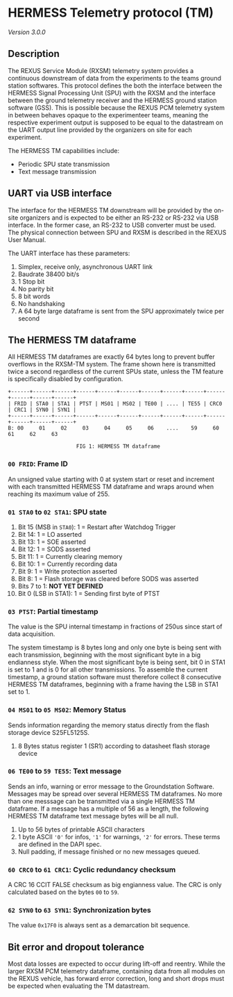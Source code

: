 # HERMESS Telemetry protocol (TM)
_Version 3.0.0_



## Description
The REXUS Service Module (RXSM) telemetry system provides a continuous downstream of data from the experiments to the
teams ground station softwares. This protocol defines the both the interface between the
HERMESS Signal Processing Unit (SPU) with the RXSM and the interface between the ground telemetry receiver and the
HERMESS ground station software (GSS). This is possible because the REXUS PCM telemetry system in between behaves
opaque to the experimenteer teams, meaning the respective experiment output is supposed to be equal to the
datastream on the UART output line provided by the organizers on site for each experiment.

The HERMESS TM capabilities include:

* Periodic SPU state transmission
* Text message transmission



## UART via USB interface
The interface for the HERMESS TM downstream will be provided by the on-site organizers and is expected to be either
an RS-232 or RS-232 via USB interface. In the former case, an RS-232 to USB converter must be used. The physical connection
between SPU and RXSM is described in the REXUS User Manual.

The UART interface has these parameters:

1. Simplex, receive only, asynchronous UART link
2. Baudrate 38400 bit/s
3. 1 Stop bit
4. No parity bit
5. 8 bit words
6. No handshaking
7. A 64 byte large dataframe is sent from the SPU approximately twice per second



## The HERMESS TM dataframe
All HERMESS TM dataframes are exactly 64 bytes long to prevent buffer overflows in the RXSM-TM system. The frame shown here
is transmitted twice a second regardless of the current SPUs state, unless the TM feature is specifically disabled by
configuration.

    +------+------+------+------+------+------+------+------+------+------+------+------+------+
    | FRID | STA0 | STA1 | PTST | MS01 | MS02 | TE00 | .... | TE55 | CRC0 | CRC1 | SYN0 | SYN1 |
    +------+------+------+------+------+------+------+------+------+------+------+------+------+
    B: 00     01     02     03     04     05     06    ....    59     60     61     62     63
    
                          FIG 1: HERMESS TM dataframe


### `00 FRID`: Frame ID
An unsigned value starting with 0 at system start or reset and increment with each transmitted HERMESS TM dataframe
and wraps around when reaching its maximum value of 255.


### `01 STA0` to `02 STA1`: SPU state
1. Bit 15 (MSB in `STA0`): 1 = Restart after Watchdog Trigger
2. Bit 14: 1 = LO asserted
3. Bit 13: 1 = SOE asserted
4. Bit 12: 1 = SODS asserted
5. Bit 11: 1 = Currently clearing memory
6. Bit 10: 1 = Currently recording data
7. Bit 9: 1 = Write protection asserted
8. Bit 8: 1 = Flash storage was cleared before SODS was asserted
9. Bits 7 to 1: **NOT YET DEFINED**
10. Bit 0 (LSB in STA1): 1 = Sending first byte of PTST


### `03 PTST`: Partial timestamp
The value is the SPU internal timestamp in fractions of 250us since start of data acquisition. 

The system timestamp is 8 bytes long and only one byte is being sent with each transmission, beginning with the
most significant byte in a big endianness style. When the most significant byte is being sent, bit 0 in STA1 is set
to 1 and is 0 for all other transmissions. To assemble the current timestamp, a ground station software must
therefore collect 8 consecutive HERMESS TM dataframes, beginning with a frame having the LSB in STA1 set to 1.


### `04 MS01` to `05 MS02`: Memory Status
Sends information regarding the memory status directly from the flash storage device S25FL5125S.
1. 8 Bytes status register 1 (SR1) according to datasheet flash storage device


### `06 TE00` to `59 TE55`: Text message
Sends an info, warning or error message to the Groundstation Software. Messages may be spread over several HERMESS TM
dataframes. No more than one messsage can be transmitted via a single HERMESS TM dataframe. If a message has a multiple
of 56 as a length, the following HERMESS TM dataframe text message bytes will be all null.
1. Up to 56 bytes of printable ASCII characters
2. 1 byte ASCII `'0'` for infos, `'1'` for warnings, `'2'` for errors. These terms are defined in the DAPI spec.
3. Null padding, if message finished or no new messages queued.


### `60 CRC0` to `61 CRC1`: Cyclic redundancy checksum
A CRC 16 CCIT FALSE checksum as big engianness value. The CRC is only calculated based on the bytes `00` to `59`.


### `62 SYN0` to `63 SYN1`: Synchronization bytes
The value `0x17F0` is always sent as a demarcation bit sequence.



## Bit error and dropout tolerance
Most data losses are expected to occur during lift-off and reentry. While the larger RXSM PCM telemetry dataframe, containing
data from all modules on the REXUS vehicle, has forward error correction, long and short drops must be expected when
evaluating the TM datastream.
